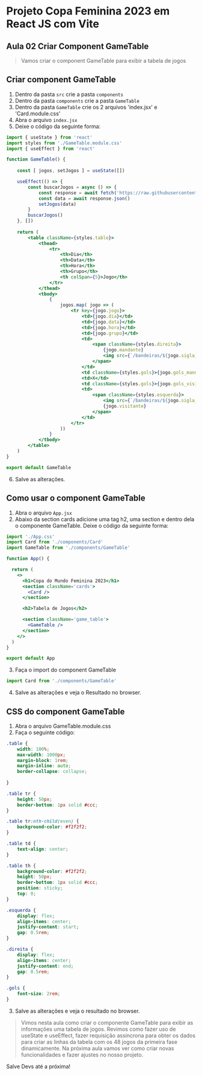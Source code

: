 # Projeto Copa Feminina 2023 em React JS com Vite

## Aula 02 Criar Component GameTable

> Vamos criar o component GameTable para exibir a tabela de jogos

## Criar component GameTable

1. Dentro da pasta `src` crie a pasta `components`
2. Dentro da pasta `components` crie a pasta `GameTable`
3. Dentro da pasta `GameTable` crie os 2 arquivos 'index.jsx' e 'Card.module.css'
4. Abra o arquivo `index.jsx`
5. Deixe o código da seguinte forma:

~~~jsx
import { useState } from 'react'
import styles from './GameTable.module.css'
import { useEffect } from 'react'

function GameTable() {
    
    const [ jogos, setJogos ] = useState([])

    useEffect(() => {
        const buscarJogos = async () => {
            const response = await fetch('https://raw.githubusercontent.com/edsonmaia/apifakecopa2023/main/tabela-copa-feminina-2023.json')
            const data = await response.json()
            setJogos(data)
        }
        buscarJogos()
    }, [])
    
    return (
        <table className={styles.table}>
            <thead>
                <tr>
                    <th>Dia</th>
                    <th>Data</th>
                    <th>Hora</th>
                    <th>Grupo</th>
                    <th colSpan={5}>Jogo</th>
                </tr>
            </thead>
            <tbody>
                {
                    jogos.map( jogo => (
                        <tr key={jogo.jogo}>
                            <td>{jogo.dia}</td>
                            <td>{jogo.data}</td>
                            <td>{jogo.hora}</td>
                            <td>{jogo.grupo}</td>
                            <td>
                                <span className={styles.direita}>
                                    {jogo.mandante}
                                    <img src={`/bandeiras/${jogo.sigla_mandante.toLowerCase()}.png`} alt={jogo.mandante} />
                                </span>
                            </td>
                            <td className={styles.gols}>{jogo.gols_mandante}</td>
                            <td>X</td>
                            <td className={styles.gols}>{jogo.gols_visitante}</td>
                            <td>
                                <span className={styles.esquerda}>
                                    <img src={`/bandeiras/${jogo.sigla_visitante.toLowerCase()}.png`} alt={jogo.visitante} />
                                    {jogo.visitante}
                                </span>
                            </td>
                        </tr>
                    ))
                }
            </tbody>
        </table>
    )
}

export default GameTable

~~~

6. Salve as alterações.

## Como usar o component GameTable

1. Abra o arquivo `App.jsx`
2. Abaixo da section cards adicione uma tag h2, uma section e dentro dela o componente GameTable. Deixe o código da seguinte forma:

~~~jsx
import './App.css'
import Card from './components/Card'
import GameTable from './components/GameTable'

function App() {

  return (
    <>
      <h1>Copa do Mundo Feminina 2023</h1>
      <section className='cards'>
        <Card />
      </section>

      <h2>Tabela de Jogos</h2>

      <section className='game_table'>
        <GameTable />
      </section>
    </>
  )
}

export default App

~~~

3. Faça o import do component GameTable

~~~jsx
import Card from './components/GameTable'
~~~

4. Salve as alterações e veja o Resultado no browser.

## CSS do component GameTable

1. Abra o arquivo GameTable.module.css
2. Faça o seguinte código:

~~~css
.table {
    width: 100%;
    max-width: 1000px;
    margin-block: 1rem;
    margin-inline: auto;
    border-collapse: collapse;
    
}

.table tr {
    height: 50px;
    border-bottom: 1px solid #ccc;
}

.table tr:nth-child(even) {
    background-color: #f2f2f2;
}

.table td {
    text-align: center;
}

.table th {
    background-color: #f2f2f2;
    height: 50px;
    border-bottom: 1px solid #ccc;
    position: sticky;
    top: 0;
}

.esquerda {
    display: flex;
    align-items: center;
    justify-content: start;
    gap: 0.5rem;
}

.direita {
    display: flex;
    align-items: center;
    justify-content: end;
    gap: 0.5rem;
}

.gols {
    font-size: 2rem;
}

~~~

3. Salve as alterações e veja o resultado no browser.

> Vimos nesta aula como criar o componente GameTable para exibir as informações uma tabela de jogos. Revimos como fazer uso de useState e useEffect, fazer requisição assíncrona para obter os dados para criar as linhas da tabela com os 48 jogos da primeira fase dinamicamente.
> Na próxima aula vamos ver como criar novas funcionalidades e fazer ajustes no nosso projeto.

Salve Devs até a próxima!

